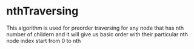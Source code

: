 # nthTraversing
This algorithm is used for preorder traversing for any node that has nth number of childern and it will give us basic order with their particular nth node index start from 0 to nth
